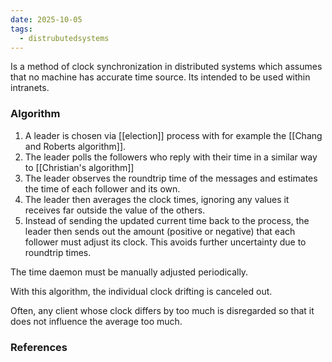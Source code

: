 ```yaml
---
date: 2025-10-05
tags:
  - distrubutedsystems
---
```

Is a method of clock synchronization in distributed systems which assumes that no machine has accurate time source. Its intended to be used within intranets.

### Algorithm 
1. A leader is chosen via [[election]] process with for example the [[Chang and Roberts algorithm]].
2. The leader polls the followers who reply with their time in a similar way to [[Christian's algorithm]]
3. The leader observes the roundtrip time of the messages and estimates the time of each follower and its own.
4. The leader then averages the clock times, ignoring any values it receives far outside the value of the others.
5. Instead of sending the updated current time back to the process, the leader then sends out the amount (positive or negative) that each follower must adjust its clock. This avoids further uncertainty due to roundtrip times.

The time daemon must be manually adjusted periodically.

With this algorithm, the individual clock drifting is canceled out. 

Often, any client whose clock differs by too much is disregarded so that it does not influence the average too much. 


### References

